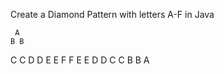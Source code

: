 Create a Diamond Pattern with letters A-F in Java

     A
    B B
   C   C
  D     D
 E       E
F         F
 E       E
  D     D
   C   C
    B B
     A